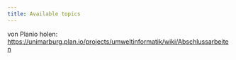```yaml
---
title: Available topics
---
```




<!--more-->


von Planio holen: https://unimarburg.plan.io/projects/umweltinformatik/wiki/Abschlussarbeiten

